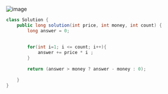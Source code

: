 ![image](https://user-images.githubusercontent.com/64088250/187580909-99794da1-6604-4093-969c-29287b690a40.png)
```java
class Solution {
    public long solution(int price, int money, int count) {
        long answer = 0;
        
        
        for(int i=1; i <= count; i++){
            answer += price * i ;
        }
    
        return (answer > money ? answer - money : 0);
      
    }
}
```
